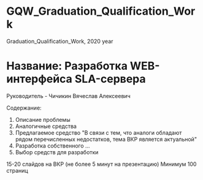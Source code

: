 # GQW_Graduation_Qualification_Work
 Graduation_Qualification_Work, 2020 year

# Название: Разработка WEB-интерфейса SLA-сервера

Руководитель - Чичикин Вячеслав Алексеевич

Содержание:
1. Описание проблемы
2. Аналогичные средства
3. Предлагаемое средство 
    "В связи с тем, что аналоги обладают рядом перечисленных недостатков, тема ВКР является актуальной"
4. Разработка собственного ...
5. Выбор средств для разработки

15-20 слайдов на ВКР (не более 5 минут на презентацию)
Минимум 100 страниц